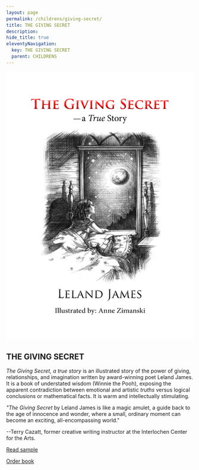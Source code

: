 ```yaml
---
layout: page
permalink: /childrens/giving-secret/
title: THE GIVING SECRET
description: 
hide_title: true
eleventyNavigation:
  key: THE GIVING SECRET
  parent: CHILDRENS
---
```


<div class="container">
  <div class="image-container">
    <img src="/assets/img/giving-secret.jpg" alt="Book Cover">
  </div>
  <div class="text-container">
    <h2>THE GIVING SECRET</h2>
    <p><em>The Giving Secret, a true story</em> is an illustrated story of the power of giving, relationships, and imagination written by award-winning poet Leland James. It is a book of understated wisdom (Winnie the Pooh), exposing the apparent contradiction between emotional and artistic <em>truths</em> versus logical conclusions or mathematical facts. It is warm and intellectually stimulating.</p>
    <p><em>"The Giving Secret</em> by Leland James is like a magic amulet, a guide back to the age of innocence and wonder, where a small, ordinary moment can become an exciting, all-encompassing world."</p>
    <p>--Terry Cazatt, former creative writing instructor at the Interlochen Center for the Arts.</p>
    <p><a href="#" id="toggle-sample">Read sample</a></p>
    <p><a href="https://www.barnesandnoble.com/w/the-giving-secret-leland-james/1146687694">Order book</a></p>
  </div>
</div>

<div class="centered-content" id="sample-content" style="display: none;">
<p><img src="/assets/img/giving-secret-illus.jpg" alt="Giving Secret Illustration" /></p>
<p>There lived a little girl, no not a fairy princess,</p>
<p>or wizardess, nothing like that; a quite ordinary</p>
<p>little girl, smart, cheerful, and pretty in her way.</p>
<p>This little girl's father gave her a wonderful gift.</p>
<p>Not a Teddy Bear or a toy balloon. He gave her</p>
<p>the moon! Now, that can't be. Everyone knows</p>
<p>the moon belongs to everyone. It's as plain as</p>
<p>salt in the sea, the nose on your face and A.B.C.</p>
</div>

<script>
  document.addEventListener('DOMContentLoaded', function() {
    const toggleLink = document.getElementById("toggle-sample");
    const prologueContent = document.getElementById("sample-content");

    toggleLink.addEventListener("click", function(event) {
      event.preventDefault(); // Prevent default link behavior
      if (prologueContent.style.display === "none") {
        prologueContent.style.display = "block"; // Show content
        toggleLink.textContent = "Hide sample"; // Change link text
      } else {
        prologueContent.style.display = "none"; // Hide content
        toggleLink.textContent = "Read sample"; // Change link text back
      }
    });
  });
</script>
